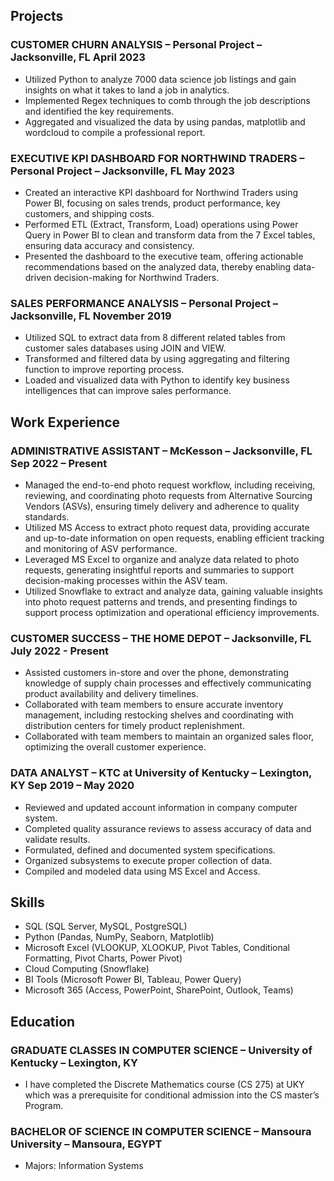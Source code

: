 ## Projects
### CUSTOMER CHURN ANALYSIS – Personal Project – Jacksonville, FL	April 2023
-	Utilized Python to analyze 7000 data science job listings and gain insights on what it takes to land a job in analytics.
-	Implemented Regex techniques to comb through the job descriptions and identified the key requirements.
-	Aggregated and visualized the data by using pandas, matplotlib and wordcloud to compile a professional report.
### EXECUTIVE KPI DASHBOARD FOR NORTHWIND TRADERS – Personal Project – Jacksonville, FL	May 2023
-	Created an interactive KPI dashboard for Northwind Traders using Power BI, focusing on sales trends, product performance, key customers, and shipping costs.
-	Performed ETL (Extract, Transform, Load) operations using Power Query in Power BI to clean and transform data from the 7 Excel tables, ensuring data accuracy and consistency.
-	Presented the dashboard to the executive team, offering actionable recommendations based on the analyzed data, thereby enabling data-driven decision-making for Northwind Traders.
### SALES PERFORMANCE ANALYSIS – Personal Project – Jacksonville, FL 	November 2019
-	Utilized SQL to extract data from 8 different related tables from customer sales databases using JOIN and VIEW.
-	Transformed and filtered data by using aggregating and filtering function to improve reporting process.
-	Loaded and visualized data with Python to identify key business intelligences that can improve sales performance.

## Work Experience

### ADMINISTRATIVE ASSISTANT – McKesson – Jacksonville, FL	Sep 2022 – Present
-	Managed the end-to-end photo request workflow, including receiving, reviewing, and coordinating photo requests from Alternative Sourcing Vendors (ASVs), ensuring timely delivery and adherence to quality standards.
-	Utilized MS Access to extract photo request data, providing accurate and up-to-date information on open requests, enabling efficient tracking and monitoring of ASV performance.
-	Leveraged MS Excel to organize and analyze data related to photo requests, generating insightful reports and summaries to support decision-making processes within the ASV team.
-	Utilized Snowflake to extract and analyze data, gaining valuable insights into photo request patterns and trends, and presenting findings to support process optimization and operational efficiency improvements.

### CUSTOMER SUCCESS – THE HOME DEPOT – Jacksonville, FL 	July 2022 - Present
-	Assisted customers in-store and over the phone, demonstrating knowledge of supply chain processes and effectively communicating product availability and delivery timelines.
-	Collaborated with team members to ensure accurate inventory management, including restocking shelves and coordinating with distribution centers for timely product replenishment.
-	Collaborated with team members to maintain an organized sales floor, optimizing the overall customer experience.	
### DATA ANALYST – KTC at University of Kentucky – Lexington, KY 	Sep 2019 – May 2020
-	Reviewed and updated account information in company computer system. 
-	Completed quality assurance reviews to assess accuracy of data and validate results. 
-	Formulated, defined and documented system specifications.
-	Organized subsystems to execute proper collection of data.
-	Compiled and modeled data using MS Excel and Access.	

## Skills
 
-	SQL (SQL Server, MySQL, PostgreSQL)
-	Python (Pandas, NumPy, Seaborn, Matplotlib)
-	Microsoft Excel (VLOOKUP, XLOOKUP, Pivot Tables, Conditional Formatting, Pivot Charts, Power Pivot) 
-	Cloud Computing (Snowflake)
-	BI Tools (Microsoft Power BI, Tableau, Power Query)
-	Microsoft 365 (Access, PowerPoint, SharePoint, Outlook, Teams) 

## Education
### GRADUATE CLASSES IN COMPUTER SCIENCE – University of Kentucky – Lexington, KY 	

- I have completed the Discrete Mathematics course (CS 275) at UKY which was a prerequisite for conditional admission into the CS master’s Program.

### BACHELOR OF SCIENCE IN COMPUTER SCIENCE – Mansoura University – Mansoura, EGYPT 	

- Majors: Information Systems 

